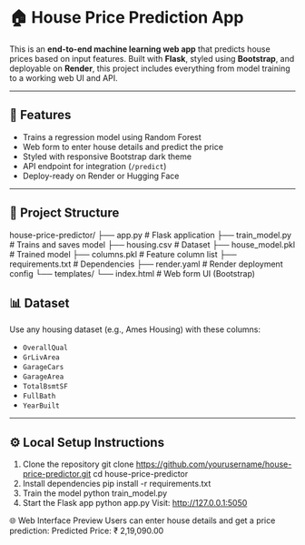 # 🏠 House Price Prediction App

This is an **end-to-end machine learning web app** that predicts house prices based on input features. Built with **Flask**, styled using **Bootstrap**, and deployable on **Render**, this project includes everything from model training to a working web UI and API.

---

## 🚀 Features

- Trains a regression model using Random Forest
- Web form to enter house details and predict the price
- Styled with responsive Bootstrap dark theme
- API endpoint for integration (`/predict`)
- Deploy-ready on Render or Hugging Face

---

## 📁 Project Structure
house-price-predictor/
├── app.py # Flask application
├── train_model.py # Trains and saves model
├── housing.csv # Dataset
├── house_model.pkl # Trained model
├── columns.pkl # Feature column list
├── requirements.txt # Dependencies
├── render.yaml # Render deployment config
└── templates/
└── index.html # Web form UI (Bootstrap)


## 📊 Dataset

Use any housing dataset (e.g., Ames Housing) with these columns:

- `OverallQual`
- `GrLivArea`
- `GarageCars`
- `GarageArea`
- `TotalBsmtSF`
- `FullBath`
- `YearBuilt`

---

## ⚙️ Local Setup Instructions

1. Clone the repository
git clone https://github.com/yourusername/house-price-predictor.git
cd house-price-predictor
2. Install dependencies
pip install -r requirements.txt
3. Train the model
python train_model.py
4. Start the Flask app
python app.py
Visit: http://127.0.0.1:5050

🌐 Web Interface Preview
Users can enter house details and get a price prediction:
Predicted Price: ₹ 2,19,090.00




